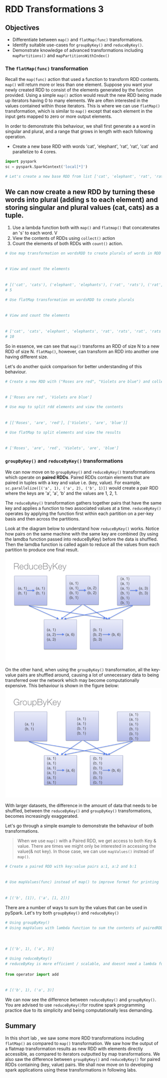 
# RDD Transformations 3

## Objectives

* Differentiate between `map()` and `flatMap(func)` transformations. 
* Identify suitable use-cases for `groupByKey()` and `reduceByKey()`.
* Demonstrate knowledge of advanced transformations including `mapPartitions()` and `mapPartitionsWithIndex()`

### The `flatMap(func)` transformation

Recall the `map(func)` action that used a function to transform RDD contents. `map()` will return more or less than one element. Suppose you want your newly created RDD to consist of the elements generated by the function provided. Using a simple `map()` action would result the new RDD being made up iterators having 0 to many elements. We are often interested in the values contained within those iterators. This is where we can use `flatMap()` transformation, which is similar to `map()` except that each element in the input gets mapped to zero or more output elements. 

In order to demonstrate this behaviour, we shall first generate a a word in singular and plural, and a range that grows in length with each following operation. 

* Create a new base RDD with words 'cat', 'elephant', 'rat', 'rat', 'cat' and parallelize to 4 cores. 


```python
import pyspark
sc = pyspark.SparkContext('local[*]')
```


```python
# Let's create a new base RDD from list ['cat', 'elephant', 'rat', 'rat', 'cat'] and paralellize to 4 cores

```

## We can now create a new RDD by turning these words into plural (adding s to each element) and storing singular and plural values (cat, cats) as a tuple. 

1. Use a lambda function both with `map()` and `flatmap()` that concatenates an 's' to each word. V
2. View the contents of RDDs using `collect()` action
3. Count the elements of both RDDs with `count()` action. 


```python
# Use map transformation on wordsRDD to create plurals of words in RDD


# View and count the elements


# [('cat', 'cats'), ('elephant', 'elephants'), ('rat', 'rats'), ('rat', 'rats'), ('cat', 'cats')]
# 5
```


```python
# Use flatMap transformation on wordsRDD to create plurals


# View and count the elements


# ['cat', 'cats', 'elephant', 'elephants', 'rat', 'rats', 'rat', 'rats', 'cat', 'cats']
# 10
```

So in essence, we can see that `map()` transforms an RDD of size N to a new RDD of size N. `flatMap()`, however, can transform an RDD into another one having different size. 

Let's do another quick comparison for better understanding of this behaviour. 


```python
# Create a new RDD with ("Roses are red", "Violets are blue") and collect() contents


# ['Roses are red', 'Violets are blue']
```


```python
# Use map to split rdd elements and view the contents


# [['Roses', 'are', 'red'], ['Violets', 'are', 'blue']]
```


```python
# Use flatMap to split elements and view the results


# ['Roses', 'are', 'red', 'Violets', 'are', 'blue']
```

### `groupByKey()` and `reduceByKey()` transformations

We can now move on to `groupByKey()` and `reduceByKey()` transformations which operate on **paired RDDs**. Paired RDDs contain elements that are paired in tuples with a key and value i.e. (key, value). For example, `sc.parallelize([('a', 1), ('a', 2), ('b', 1)])` would create a pair RDD where the keys are 'a', 'a', 'b' and the values are 1, 2, 1.

The `reduceByKey()` transformation gathers together pairs that have the same key and applies a function to two associated values at a time. `reduceByKey()` operates by applying the function first within each partition on a per-key basis and then across the partitions.

Look at the diagram below to understand how `reduceByKey()` works. Notice how pairs on the same machine with the same key are combined (by using the lamdba function passed into reduceByKey) before the data is shuffled. Then the lamdba function is called again to reduce all the values from each partition to produce one final result.
![](reduce_by.png)


On the other hand, when using the `groupByKey()` transformation, all the key-value pairs are shuffled around, causing a lot of unnecessary data to being transferred over the network which may become computationally expensive. This behaviour is shown in the figure below:
![](group_by.png)


With larger datasets, the difference in the amount of data that needs to be shuffled, between the `reduceByKey()` and `groupByKey()` transformations, becomes increasingly exaggerated.

Let's go through a simple example to demonstrate the behaviour of both transformations. 

> When we use `map()` with a Paired RDD, we get access to both Key & value. There are times we might only be interested in accessing the value(& not key). In those case, we can use `mapValues()` instead of `map()`.


```python
# Create a paired RDD with key:value pairs a:1, a:2 and b:1


# Use mapValues(func) instead of map() to improve format for printing


# [('b', [1]), ('a', [1, 2])]
```

There are a number of ways to sum by the values that can be used in pySpark. Let's try both `groupByKey()` and `reduceByKey()`


```python
# Using groupByKey()
# Using mapValues with lambda function to sum the contents of pairedRDD and .collect() the result



# [('b', 1), ('a', 3)]
```


```python
# Using reduceByKey()
# reduceByKey is more efficient / scalable, and doesnt need a lambda function. Use the add method with reduceByKey()

from operator import add


# [('b', 1), ('a', 3)]
```

We can now see the difference between `reduceByKey()` and `groupByKey()`. You are advised to use `reduceByKey()`for routine spark programming practice due to its simplicity and being computationally less demanding. 


## Summary

In this short lab , we saw some more RDD transformations including `flatMap()` as compared to `map()` transformation. We saw how the output of a flatmap transformation results as new RDD with elements directly accessible, as compared to iterators outputted by map transformations. We also saw the difference between `groupByKey()` and `reduceByKey()` for paired RDDs containing (key, value) pairs. We shall now move on to developing spark applications using these transformations in following labs. 
